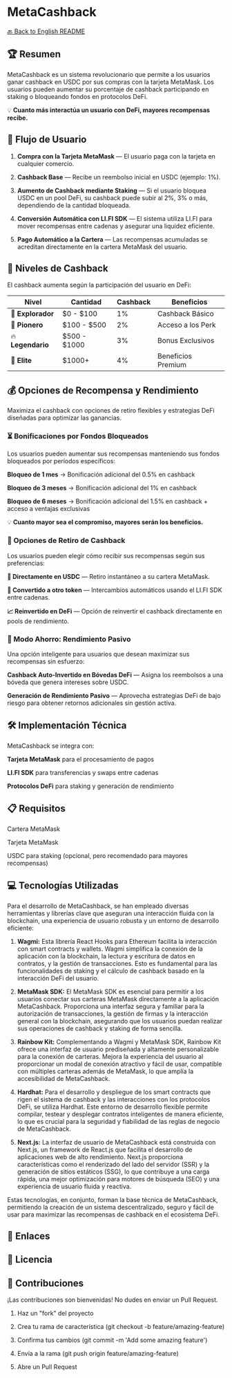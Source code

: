 # MetaCashback

[🔙 Back to English README](../README.md)

## 🏆 Resumen
MetaCashback es un sistema revolucionario que permite a los usuarios ganar cashback en USDC por sus compras con la tarjeta MetaMask. Los usuarios pueden aumentar su porcentaje de cashback participando en staking o bloqueando fondos en protocolos DeFi.

💡 **Cuanto más interactúa un usuario con DeFi, mayores recompensas recibe.**

## 🚀 Flujo de Usuario

1. **Compra con la Tarjeta MetaMask** — El usuario paga con la tarjeta en cualquier comercio.

2. **Cashback Base** — Recibe un reembolso inicial en USDC (ejemplo: 1%).

3. **Aumento de Cashback mediante Staking** — Si el usuario bloquea USDC en un pool DeFi, su cashback puede subir al 2%, 3% o más, dependiendo de la cantidad bloqueada.

4. **Conversión Automática con LI.FI SDK** — El sistema utiliza LI.FI para mover recompensas entre cadenas y asegurar una liquidez eficiente.

5. **Pago Automático a la Cartera** — Las recompensas acumuladas se acreditan directamente en la cartera MetaMask del usuario.

## 🎯 Niveles de Cashback

El cashback aumenta según la participación del usuario en DeFi:

| Nivel | Cantidad | Cashback | Beneficios |
|-------|--------------|----------|----------|
| 🔰 **Explorador** | $0 - $100 | 1% | Cashback Básico |
| 🚀 **Pionero** | $100 - $500 | 2% | Acceso a los Perk |
| 🔥 **Legendario** | $500 - $1000 | 3% | Bonus Exclusivos |
| 👑 **Elite** | $1000+ | 4% | Beneficios Premium |

## 💰 Opciones de Recompensa y Rendimiento

Maximiza el cashback con opciones de retiro flexibles y estrategias DeFi diseñadas para optimizar las ganancias.

### ⏳ Bonificaciones por Fondos Bloqueados

Los usuarios pueden aumentar sus recompensas manteniendo sus fondos bloqueados por períodos específicos:

**Bloqueo de 1 mes** → Bonificación adicional del 0.5% en cashback

**Bloqueo de 3 meses** → Bonificación adicional del 1% en cashback

**Bloqueo de 6 meses** → Bonificación adicional del 1.5% en cashback + acceso a ventajas exclusivas

💡 **Cuanto mayor sea el compromiso, mayores serán los beneficios.**

### 🔄 Opciones de Retiro de Cashback

Los usuarios pueden elegir cómo recibir sus recompensas según sus preferencias:

**💸 Directamente en USDC** — Retiro instantáneo a su cartera MetaMask.

**🔄 Convertido a otro token** — Intercambios automáticos usando el LI.FI SDK entre cadenas.

**📈 Reinvertido en DeFi** — Opción de reinvertir el cashback directamente en pools de rendimiento.

### 🏦 Modo Ahorro: Rendimiento Pasivo

Una opción inteligente para usuarios que desean maximizar sus recompensas sin esfuerzo:

**Cashback Auto-Invertido en Bóvedas DeFi** — Asigna los reembolsos a una bóveda que genera intereses sobre USDC.

**Generación de Rendimiento Pasivo** — Aprovecha estrategias DeFi de bajo riesgo para obtener retornos adicionales sin gestión activa.

## 🛠️ Implementación Técnica

MetaCashback se integra con:

**Tarjeta MetaMask** para el procesamiento de pagos

**LI.FI SDK** para transferencias y swaps entre cadenas

**Protocolos DeFi** para staking y generación de rendimiento

## 📋 Requisitos

Cartera MetaMask

Tarjeta MetaMask

USDC para staking (opcional, pero recomendado para mayores recompensas)

## 💻 Tecnologías Utilizadas

Para el desarrollo de MetaCashback, se han empleado diversas herramientas y librerías clave que aseguran una interacción fluida con la blockchain, una experiencia de usuario robusta y un entorno de desarrollo eficiente:

1. **Wagmi:** Esta librería React Hooks para Ethereum facilita la interacción con smart contracts y wallets. Wagmi simplifica la conexión de la aplicación con la blockchain, la lectura y escritura de datos en contratos, y la gestión de transacciones. Esto es fundamental para las funcionalidades de staking y el cálculo de cashback basado en la interacción DeFi del usuario.

2. **MetaMask SDK:** El MetaMask SDK es esencial para permitir a los usuarios conectar sus carteras MetaMask directamente a la aplicación MetaCashback. Proporciona una interfaz segura y familiar para la autorización de transacciones, la gestión de firmas y la interacción general con la blockchain, asegurando que los usuarios puedan realizar sus operaciones de cashback y staking de forma sencilla.

3. **Rainbow Kit:** Complementando a Wagmi y MetaMask SDK, Rainbow Kit ofrece una interfaz de usuario prediseñada y altamente personalizable para la conexión de carteras. Mejora la experiencia del usuario al proporcionar un modal de conexión atractivo y fácil de usar, compatible con múltiples carteras además de MetaMask, lo que amplía la accesibilidad de MetaCashback.

4. **Hardhat:** Para el desarrollo y despliegue de los smart contracts que rigen el sistema de cashback y las interacciones con los protocolos DeFi, se utiliza Hardhat. Este entorno de desarrollo flexible permite compilar, testear y desplegar contratos inteligentes de manera eficiente, lo que es crucial para la seguridad y fiabilidad de las reglas de negocio de MetaCashback.

5. **Next.js:** La interfaz de usuario de MetaCashback está construida con Next.js, un framework de React.js que facilita el desarrollo de aplicaciones web de alto rendimiento. Next.js proporciona características como el renderizado del lado del servidor (SSR) y la generación de sitios estáticos (SSG), lo que contribuye a una carga rápida, una mejor optimización para motores de búsqueda (SEO) y una experiencia de usuario fluida y reactiva.

Estas tecnologías, en conjunto, forman la base técnica de MetaCashback, permitiendo la creación de un sistema descentralizado, seguro y fácil de usar para maximizar las recompensas de cashback en el ecosistema DeFi.


## 🔗 Enlaces

## 📄 Licencia

## 👥 Contribuciones

¡Las contribuciones son bienvenidas! No dudes en enviar un Pull Request.

1. Haz un "fork" del proyecto

2. Crea tu rama de característica (git checkout -b feature/amazing-feature)

3. Confirma tus cambios (git commit -m 'Add some amazing feature')

4. Envía a la rama (git push origin feature/amazing-feature)

5. Abre un Pull Request